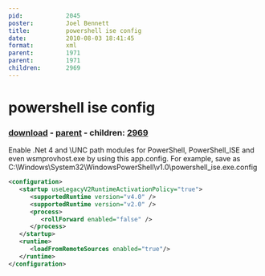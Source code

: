 ```yaml
---
pid:            2045
poster:         Joel Bennett
title:          powershell ise config
date:           2010-08-03 18:41:45
format:         xml
parent:         1971
parent:         1971
children:       2969
---
```


# powershell ise config

### [download](2045.xml) - [parent](1971.md) - children: [2969](2969.md)

Enable .Net 4 and \\UNC path modules for PowerShell, PowerShell_ISE and even wsmprovhost.exe by using this app.config.
For example, save as C:\Windows\System32\WindowsPowerShell\v1.0\powershell_ise.exe.config

```xml
<configuration>
   <startup useLegacyV2RuntimeActivationPolicy="true">
      <supportedRuntime version="v4.0" />
      <supportedRuntime version="v2.0" />
      <process>
         <rollForward enabled="false" />
      </process>
   </startup>
   <runtime>
      <loadFromRemoteSources enabled="true"/>
   </runtime>
</configuration>
```
